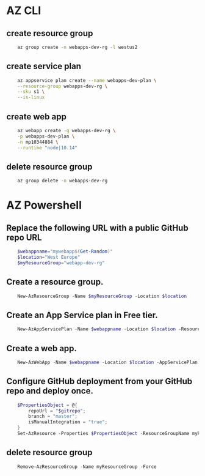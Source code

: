 # AZ CLI
## create resource group
```sh
    az group create -n webapps-dev-rg -l westus2
```

## create service plan
```sh
    az appservice plan create --name webapps-dev-plan \
    --resource-group webapps-dev-rg \
    --sku s1 \
    --is-linux
```

## create web app
```sh
    az webapp create -g webapps-dev-rg \
    -p webapps-dev-plan \
    -n mp10344884 \
    --runtime "node|10.14"
```

## delete resource group
```sh
    az group delete -n webapps-dev-rg
```

# AZ Powershell
## Replace the following URL with a public GitHub repo URL
```ps1
    $webappname="mywebapp$(Get-Random)"
    $location="West Europe"
    $myResourceGroup="webapp-dev-rg"
```

## Create a resource group.
```ps1
    New-AzResourceGroup -Name $myResourceGroup -Location $location
```

## Create an App Service plan in Free tier.
```ps1
    New-AzAppServicePlan -Name $webappname -Location $location -ResourceGroupName $myResourceGroup -Tier Free
```

## Create a web app.
```ps1
    New-AzWebApp -Name $webappname -Location $location -AppServicePlan $webappname -ResourceGroupName myResourceGroup
```

## Configure GitHub deployment from your GitHub repo and deploy once.
```ps1
    $PropertiesObject = @{
        repoUrl = "$gitrepo";
        branch = "master";
        isManualIntegration = "true";
    }
    Set-AzResource -Properties $PropertiesObject -ResourceGroupName myResourceGroup -ResourceType Microsoft.Web/sites/sourcecontrols -ResourceName $webappname/web -ApiVersion 2015-08-01 -Force
```

## delete resource group
```ps1
    Remove-AzResourceGroup -Name myResourceGroup -Force
```